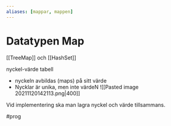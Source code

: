 ```yaml
---
aliases: [mappar, mappen]
---
```


# Datatypen Map
[[TreeMap]] och  [[HashSet]]

nyckel-värde tabell
- nyckeln avbildas (maps) på sitt värde
- Nycklar är unika, men inte värdeN
![[Pasted image 20211120142113.png|400]]

Vid implementering ska man lagra nyckel och värde tillsammans.

#prog 